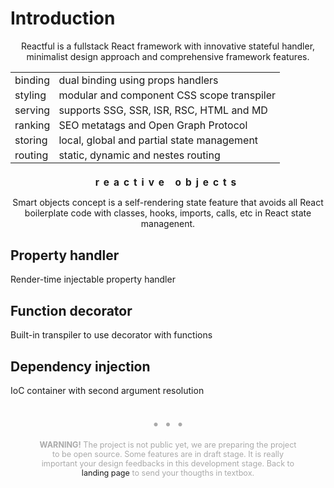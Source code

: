 <script src='../@assets/js/index.js'></script>
<script src='default.js'></script>
<style>@import url(default.css);</style> 
<style>
table td { padding:2px 7px;  }

[smart-object] {
   letter-spacing: 7px;
   font-size: 1.1em;
}
</style> 

# Introduction

<center>

Reactful is a fullstack React framework with innovative stateful handler, minimalist design approach and comprehensive framework features. 

|         |                                            |
| ------- | ------------------------------------------ |
| binding | dual binding using props handlers        |
| styling | modular and component CSS scope transpiler |
| serving | supports SSG, SSR, ISR, RSC, HTML and MD   |
| ranking | SEO metatags and Open Graph Protocol       |
| storing | local, global and partial state management |
| routing | static, dynamic and nestes routing         |

</center>

<center>
<h2 upper smart-object>reactive objects</h2>

Smart objects concept is a self-rendering state feature that avoids all React boilerplate code with classes, hooks, imports, calls, etc in React state managenent. 

</center>
<section cols='3' divs><aside right>

## Property handler

Render-time injectable property handler

</aside><aside center>

## Function decorator

Built-in transpiler to use decorator with functions

</aside><aside left>

## Dependency injection

IoC container with second argument resolution

</aside></section>

<center style='zoom:0.9; color:#AAA; padding: 0 50px;'>
<b style='font-weight:bolder; font-size: 2.5rem'>. . .</b>

**WARNING!** The project is not public yet, we are preparing the project to be open source. Some features are in draft stage. It is really important your design feedbacks in this development stage. Back to <a ignore onclick='gotoLandingPage()'>landing page</a> to send your thougths in textbox.

</center>